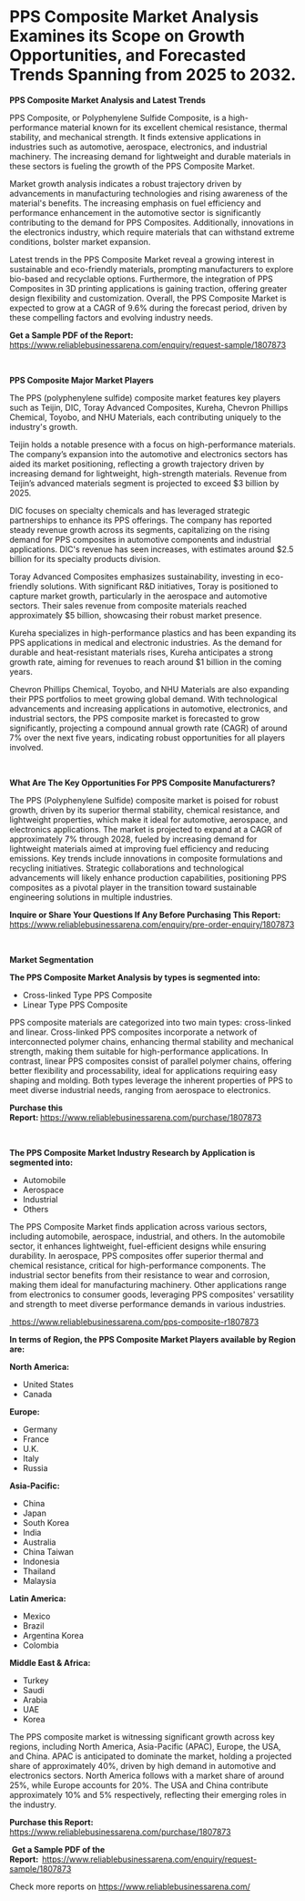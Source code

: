 <p><h1>PPS Composite Market Analysis Examines its Scope on Growth Opportunities, and Forecasted Trends Spanning from 2025 to 2032.</h1></p><p><strong>PPS Composite Market Analysis and Latest Trends</strong></p>
<p><p>PPS Composite, or Polyphenylene Sulfide Composite, is a high-performance material known for its excellent chemical resistance, thermal stability, and mechanical strength. It finds extensive applications in industries such as automotive, aerospace, electronics, and industrial machinery. The increasing demand for lightweight and durable materials in these sectors is fueling the growth of the PPS Composite Market.</p><p>Market growth analysis indicates a robust trajectory driven by advancements in manufacturing technologies and rising awareness of the material's benefits. The increasing emphasis on fuel efficiency and performance enhancement in the automotive sector is significantly contributing to the demand for PPS Composites. Additionally, innovations in the electronics industry, which require materials that can withstand extreme conditions, bolster market expansion.</p><p>Latest trends in the PPS Composite Market reveal a growing interest in sustainable and eco-friendly materials, prompting manufacturers to explore bio-based and recyclable options. Furthermore, the integration of PPS Composites in 3D printing applications is gaining traction, offering greater design flexibility and customization. Overall, the PPS Composite Market is expected to grow at a CAGR of 9.6% during the forecast period, driven by these compelling factors and evolving industry needs.</p></p>
<p><strong>Get a Sample PDF of the Report:&nbsp;</strong> <a href="https://www.reliablebusinessarena.com/enquiry/request-sample/1807873?utm_campaign=2217&utm_medium=2&utm_source=Github&utm_content=ia&utm_term=28022025&utm_id=pps-composite">https://www.reliablebusinessarena.com/enquiry/request-sample/1807873</a></p>
<p>&nbsp;</p>
<p><strong>PPS Composite Major Market Players</strong></p>
<p><p>The PPS (polyphenylene sulfide) composite market features key players such as Teijin, DIC, Toray Advanced Composites, Kureha, Chevron Phillips Chemical, Toyobo, and NHU Materials, each contributing uniquely to the industry's growth.</p><p>Teijin holds a notable presence with a focus on high-performance materials. The company’s expansion into the automotive and electronics sectors has aided its market positioning, reflecting a growth trajectory driven by increasing demand for lightweight, high-strength materials. Revenue from Teijin’s advanced materials segment is projected to exceed $3 billion by 2025.</p><p>DIC focuses on specialty chemicals and has leveraged strategic partnerships to enhance its PPS offerings. The company has reported steady revenue growth across its segments, capitalizing on the rising demand for PPS composites in automotive components and industrial applications. DIC's revenue has seen increases, with estimates around $2.5 billion for its specialty products division.</p><p>Toray Advanced Composites emphasizes sustainability, investing in eco-friendly solutions. With significant R&D initiatives, Toray is positioned to capture market growth, particularly in the aerospace and automotive sectors. Their sales revenue from composite materials reached approximately $5 billion, showcasing their robust market presence.</p><p>Kureha specializes in high-performance plastics and has been expanding its PPS applications in medical and electronic industries. As the demand for durable and heat-resistant materials rises, Kureha anticipates a strong growth rate, aiming for revenues to reach around $1 billion in the coming years.</p><p>Chevron Phillips Chemical, Toyobo, and NHU Materials are also expanding their PPS portfolios to meet growing global demand. With technological advancements and increasing applications in automotive, electronics, and industrial sectors, the PPS composite market is forecasted to grow significantly, projecting a compound annual growth rate (CAGR) of around 7% over the next five years, indicating robust opportunities for all players involved.</p></p>
<p>&nbsp;</p>
<p><strong>What Are The Key Opportunities For PPS Composite Manufacturers?</strong></p>
<p><p>The PPS (Polyphenylene Sulfide) composite market is poised for robust growth, driven by its superior thermal stability, chemical resistance, and lightweight properties, which make it ideal for automotive, aerospace, and electronics applications. The market is projected to expand at a CAGR of approximately 7% through 2028, fueled by increasing demand for lightweight materials aimed at improving fuel efficiency and reducing emissions. Key trends include innovations in composite formulations and recycling initiatives. Strategic collaborations and technological advancements will likely enhance production capabilities, positioning PPS composites as a pivotal player in the transition toward sustainable engineering solutions in multiple industries.</p></p>
<p><strong>Inquire or Share Your Questions If Any Before Purchasing This Report:</strong> <a href="https://www.reliablebusinessarena.com/enquiry/pre-order-enquiry/1807873?utm_campaign=2217&utm_medium=2&utm_source=Github&utm_content=ia&utm_term=28022025&utm_id=pps-composite">https://www.reliablebusinessarena.com/enquiry/pre-order-enquiry/1807873</a></p>
<p>&nbsp;</p>
<p><strong>Market Segmentation</strong></p>
<p><strong>The PPS Composite Market Analysis by types is segmented into:</strong></p>
<p><ul><li>Cross-linked Type PPS Composite</li><li>Linear Type PPS Composite</li></ul></p>
<p><p>PPS composite materials are categorized into two main types: cross-linked and linear. Cross-linked PPS composites incorporate a network of interconnected polymer chains, enhancing thermal stability and mechanical strength, making them suitable for high-performance applications. In contrast, linear PPS composites consist of parallel polymer chains, offering better flexibility and processability, ideal for applications requiring easy shaping and molding. Both types leverage the inherent properties of PPS to meet diverse industrial needs, ranging from aerospace to electronics.</p></p>
<p><strong>Purchase this Report:&nbsp;</strong><a href="https://www.reliablebusinessarena.com/purchase/1807873?utm_campaign=2217&utm_medium=2&utm_source=Github&utm_content=ia&utm_term=28022025&utm_id=pps-composite">https://www.reliablebusinessarena.com/purchase/1807873</a></p>
<p>&nbsp;</p>
<p><strong>The PPS Composite Market Industry Research by Application is segmented into:</strong></p>
<p><ul><li>Automobile</li><li>Aerospace</li><li>Industrial</li><li>Others</li></ul></p>
<p><p>The PPS Composite Market finds application across various sectors, including automobile, aerospace, industrial, and others. In the automobile sector, it enhances lightweight, fuel-efficient designs while ensuring durability. In aerospace, PPS composites offer superior thermal and chemical resistance, critical for high-performance components. The industrial sector benefits from their resistance to wear and corrosion, making them ideal for manufacturing machinery. Other applications range from electronics to consumer goods, leveraging PPS composites' versatility and strength to meet diverse performance demands in various industries.</p></p>
<p><a href="https://www.reliablebusinessarena.com/pps-composite-r1807873?utm_campaign=2217&utm_medium=2&utm_source=Github&utm_content=ia&utm_term=28022025&utm_id=pps-composite">&nbsp;https://www.reliablebusinessarena.com/pps-composite-r1807873</a></p>
<p><strong>In terms of Region, the PPS Composite Market Players available by Region are:</strong></p>
<p>
    <p> <strong> North America: </strong>
        <ul>
            <li>United States</li>
            <li>Canada</li>
        </ul>
        </p> 
    <p> <strong> Europe: </strong>
        <ul>
            <li>Germany</li>
            <li>France</li>
            <li>U.K.</li>
            <li>Italy</li>
            <li>Russia</li>
        </ul>
        </p> 
    <p> <strong> Asia-Pacific: </strong>
        <ul>
            <li>China</li>
            <li>Japan</li>
            <li>South Korea</li>
            <li>India</li>
            <li>Australia</li>
            <li>China Taiwan</li>
            <li>Indonesia</li>
            <li>Thailand</li>
            <li>Malaysia</li>
        </ul>
        </p> 
    <p> <strong> Latin America: </strong>
        <ul>
            <li>Mexico</li>
            <li>Brazil</li>
            <li>Argentina Korea</li>
            <li>Colombia</li>
        </ul>
        </p> 
    <p> <strong> Middle East & Africa: </strong>
        <ul>
            <li>Turkey</li>
            <li>Saudi</li>
            <li>Arabia</li>
            <li>UAE</li>
            <li>Korea</li>
        </ul>
    </p>
    </p>
<p><p>The PPS composite market is witnessing significant growth across key regions, including North America, Asia-Pacific (APAC), Europe, the USA, and China. APAC is anticipated to dominate the market, holding a projected share of approximately 40%, driven by high demand in automotive and electronics sectors. North America follows with a market share of around 25%, while Europe accounts for 20%. The USA and China contribute approximately 10% and 5% respectively, reflecting their emerging roles in the industry.</p></p>
<p><strong>Purchase this Report: </strong><a href="https://www.reliablebusinessarena.com/purchase/1807873?utm_campaign=2217&utm_medium=2&utm_source=Github&utm_content=ia&utm_term=28022025&utm_id=pps-composite">https://www.reliablebusinessarena.com/purchase/1807873</a></p>
<p>&nbsp;<strong>Get a Sample PDF of the Report:&nbsp;&nbsp;</strong><a href="https://www.reliablebusinessarena.com/enquiry/request-sample/1807873?utm_campaign=2217&utm_medium=2&utm_source=Github&utm_content=ia&utm_term=28022025&utm_id=pps-composite">https://www.reliablebusinessarena.com/enquiry/request-sample/1807873</a></p>
<p><strong></strong></p>
<p>Check more reports on <a href="https://www.reliablebusinessarena.com/?utm_campaign=2217&utm_medium=2&utm_source=Github&utm_content=ia&utm_term=28022025&utm_id=pps-composite">https://www.reliablebusinessarena.com/</a></p>